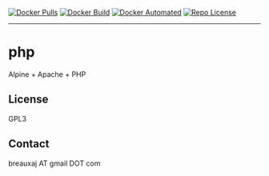 [![Docker Pulls](https://img.shields.io/docker/pulls/breauxaj/php.svg)](https://hub.docker.com/r/breauxaj/php)
[![Docker Build](https://img.shields.io/docker/cloud/build/breauxaj/php.svg)](https://hub.docker.com/r/breauxaj/php)
[![Docker Automated](https://img.shields.io/docker/cloud/automated/breauxaj/php.svg)](https://hub.docker.com/r/breauxaj/php)
[![Repo License](https://img.shields.io/github/license/breauxaj/docker-php.svg)](https://github.com/breauxaj/docker-php)

---

# php

Alpine + Apache + PHP

License
-------
GPL3

Contact
-------
breauxaj AT gmail DOT com
